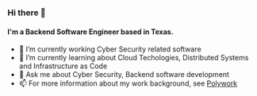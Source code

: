 ### Hi there 👋

#### I'm a Backend Software Engineer based in Texas.

- 🔭 I’m currently working Cyber Security related software
- 🌱 I’m currently learning about Cloud Techologies, Distributed Systems and Infrastructure as Code
- 💬 Ask me about Cyber Security, Backend software development
- 📫 For more information about my work background, see [Polywork](https://www.polywork.com/miguelh)
